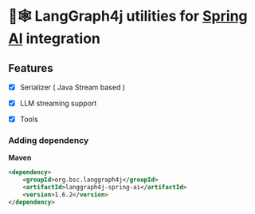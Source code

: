 # 🦜🕸️ LangGraph4j utilities for [Spring AI]  integration

## Features 

- [x] Serializer ( Java Stream based )
- [x] LLM streaming support
- [x] Tools


### Adding dependency 

**Maven**
```xml
<dependency>
    <groupId>org.bsc.langgraph4j</groupId>
    <artifactId>langgraph4j-spring-ai</artifactId>
    <version>1.6.2</version>
</dependency>
```

[Spring AI]: https://docs.spring.io/spring-ai/reference/index.html